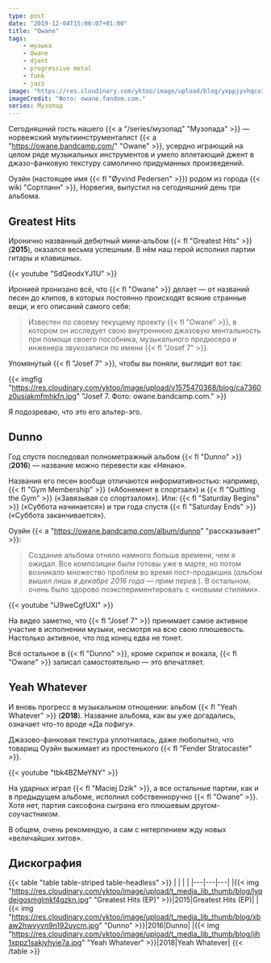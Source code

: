 ```yaml
---
type: post
date: "2019-12-04T15:06:07+01:00"
title: "Owane"
tags:
    - музыка
    - Owane
    - djent
    - progressive metal
    - funk
    - jazz
image: "https://res.cloudinary.com/yktoo/image/upload/blog/yxppjyvhqco31fxc3tm9.jpg"
imageCredit: "Фото: owane.fandom.com."
series: Музопад
---
```


Сегодняшний гость нашего {{< a "/series/музопад" "Музопада" >}} — норвежский мультиинструменталист {{< a "https://owane.bandcamp.com/" "Owane" >}}, усердно играющий на целом ряде музыкальных инструментов и умело вплетающий джент в джазо-фанковую текстуру самолично придуманных произведений.

Оуэйн (настоящее имя {{< fl "Øyvind Pedersen" >}}) родом из города {{< wiki "Сортланн" >}}, Норвегия, выпустил на сегодняшний день три альбома.

<!--more-->

## Greatest Hits

Иронично названный дебютный мини-альбом {{< fl "Greatest Hits" >}} (**2015**), оказался весьма успешным. В нём наш герой исполнил партии гитары и клавишных.

{{< youtube "SdQeodxYJ1U" >}}

Иронией пронизано всё, что {{< fl "Owane" >}} делает — от названий песен до клипов, в которых постоянно происходят всякие странные вещи, и его описаний самого себя:

> Известен по своему текущему проекту {{< fl "Owane" >}}, в котором он исследует свою внутреннюю джазовую ментальность при помощи своего пособника, музыкального продюсера и инженера звукозаписи по имени {{< fl "Josef 7" >}}.

Упомянутый {{< fl "Josef 7" >}}, чтобы вы поняли, выглядит вот так:

{{< imgfig "https://res.cloudinary.com/yktoo/image/upload/v1575470368/blog/ca7360z0usiakmfmhkfn.jpg" "Josef 7. Фото: owane.bandcamp.com." >}}

Я подозреваю, что это его альтер-эго.

## Dunno

Год спустя последовал полнометражный альбом {{< fl "Dunno" >}} (**2016**) — название можно перевести как «Нянаю».

Названия его песен вообще отличаются информативностью: например, {{< fl "Gym Membership" >}} («Абонемент в спортзал») и {{< fl "Quitting the Gym" >}} («Завязывая со спортзалом»). Или: {{< fl "Saturday Begins" >}} («Суббота начинается») и три года спустя {{< fl "Saturday Ends" >}} («Суббота заканчивается»).

Оуэйн {{< a "https://owane.bandcamp.com/album/dunno" "рассказывает" >}}:

> Создание альбома отняло намного больше времени, чем я ожидал. Все композиции были готовы уже в марте, но потом возникало множество проблем во время пост-продакшна (*альбом вышел лишь в декабре 2016 года — прим перев.*). В остальном, очень было здорово поэкспериментировать с «новыми стилями».

{{< youtube "iJ9weCgfUXI" >}}

На видео заметно, что {{< fl "Josef 7" >}} принимает самое активное участие в исполнении музыки, несмотря на всю свою плюшевость. Настолько активное, что под конец едва не тонет.

Всё остальное в {{< fl "Dunno" >}}, кроме скрипок и вокала, {{< fl "Owane" >}} записал самостоятельно — это впечатляет.

## Yeah Whatever

И вновь прогресс в музыкальном отношении: альбом {{< fl "Yeah Whatever" >}} (**2018**). Название альбома, как вы уже догадались, означает что-то вроде «Да пофигу».

Джазово-фанковая текстура уплотнилась, даже любопытно, что товарищ Оуэйн выжимает из простенького {{< fl "Fender Stratocaster" >}}.

{{< youtube "tbk4BZMeYNY" >}}

На ударных играл {{< fl "Maciej Dzik" >}}, а все остальные партии, как и в предыдущем альбоме, исполнил собственноручно {{< fl "Owane" >}}. Хотя нет, партия саксофона сыграна его плюшевым другом-соучастником.

В общем, очень рекомендую, а сам с нетерпением жду новых «величайших хитов».

## Дискография

{{< table "table table-striped table-headless" >}}
|   |   |   |
|---|---|---|
|{{< img "https://res.cloudinary.com/yktoo/image/upload/t_media_lib_thumb/blog/lyqdeigosmglmkf4gzkn.jpg" "Greatest Hits (EP)" >}}|2015|Greatest Hits (EP)|
|{{< img "https://res.cloudinary.com/yktoo/image/upload/t_media_lib_thumb/blog/xbaw2hwvyvn9n192uycm.jpg" "Dunno" >}}|2016|Dunno|
|{{< img "https://res.cloudinary.com/yktoo/image/upload/t_media_lib_thumb/blog/ijh1xppz1sakjyhyie7a.jpg" "Yeah Whatever" >}}|2018|Yeah Whatever|
{{< /table >}}
